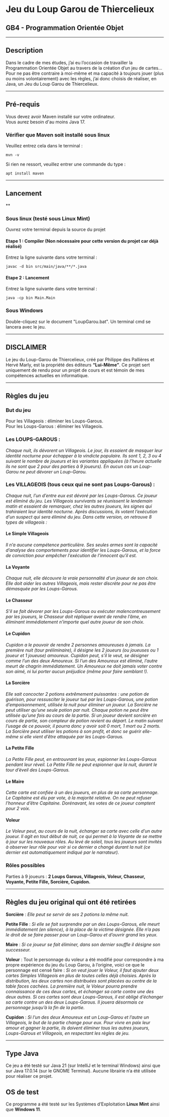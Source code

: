 # Jeu du Loup Garou de Thiercelieux
## GB4 - Programmation Orientée Objet
***
## Description
Dans le cadre de mes études, j’ai eu l’occasion de travailler la Programmation Orientée Objet au travers de la création d’un jeu de cartes… Pour ne pas être contraire à moi-même et ma capacité à toujours jouer (plus ou moins volontairement) avec les règles, j’ai donc choisis de réaliser, en Java, un Jeu du Loup Garou de Thiercelieux.
***
## Pré-requis

Vous devez avoir Maven installé sur votre ordinateur.\
Vous aurez besoin d'au moins Java 17.

### Vérifier que Maven soit installé sous linux

Veuillez entrez cela dans le terminal : 
```
mvn -v
```
Si rien ne ressort, veuillez entrer une commande du type : 
```
apt install maven
```
***
## Lancement
**
### Sous linux (testé sous Linux Mint)
Ouvrez votre terminal depuis la source du projet

#### Etape 1 : Compiler (Non nécessaire pour cette version du projet car déjà réalisé)
Entrez la ligne suivante dans votre terminal : 
```
javac -d bin src/main/java/**/*.java
```

#### Etape 2 : Lancement
Entrez la ligne suivante dans votre terminal : 
```
java -cp bin Main.Main
```

### Sous Windows

Double-cliquez sur le document "LoupGarou.bat". Un terminal cmd se lancera avec le jeu.
***
## DISCLAIMER
Le jeu du Loup-Garou de Thiercelieux, créé par Philippe des Pallières et Hervé Marly, est la propriété des éditeurs **“Lui-Même”**. Ce projet sert uniquement de rendu pour un projet de cours et est témoin de mes compétences actuelles en informatique.
***
## Règles du jeu
### But du jeu
Pour les Villageois : éliminer les Loups-Garous.\
Pour les Loups-Garous : éliminer les Villageois.

### Les LOUPS-GAROUS :
_Chaque nuit, ils dévorent un Villageois. Le jour, ils essaient de masquer leur identité nocturne pour échapper à la vindicte populaire. Ils sont 1, 2, 3 ou 4 suivant le nombre de joueurs et les variantes appliquées (à l’heure actuelle ils ne sont que 2 pour des parties à 9 joueurs). En aucun cas un Loup-Garou ne peut dévorer un Loup-Garou._

### Les VILLAGEOIS (tous ceux qui ne sont pas Loups-Garous) :
_Chaque nuit, l’un d’entre eux est dévoré par les Loups-Garous. Ce joueur est éliminé du jeu. Les Villageois survivants se réunissent le lendemain matin et essaient de remarquer, chez les autres joueurs, les signes qui trahiraient leur identité nocturne. Après discussions, ils votent l’exécution d’un suspect qui sera éliminé du jeu. Dans cette version, on retrouve 8 types de villageois :_ 

#### Le Simple Villageois
_Il n’a aucune compétence particulière. Ses seules armes sont la capacité d’analyse des comportements pour identifier les Loups-Garous, et la force de conviction pour empêcher l’exécution de l’innocent qu’il est._

#### La Voyante
_Chaque nuit, elle découvre la vraie personnalité d’un joueur de son choix. Elle doit aider les autres Villageois, mais rester discrète pour ne pas être démasquée par les Loups-Garous._

#### Le Chasseur
_S’il se fait dévorer par les Loups-Garous ou exécuter malencontreusement par les joueurs, le Chasseur doit répliquer avant de rendre l’âme, en éliminant immédiatement n’importe quel autre joueur de son choix._

#### Le Cupidon
_Cupidon a le pouvoir de rendre 2 personnes amoureuses à jamais. La première nuit (tour préliminaire), il désigne les 2 joueurs (ou joueuses ou 1 joueur et 1 joueuse) amoureux. Cupidon peut, s’il le veut, se désigner comme l’un des deux Amoureux. Si l’un des Amoureux est éliminé, l’autre meurt de chagrin immédiatement. Un Amoureux ne doit jamais voter contre son aimé, ni lui porter aucun préjudice (même pour faire semblant !)._

#### La Sorcière
_Elle sait concocter 2 potions extrêmement puissantes : une *potion de guérison*, pour ressusciter le joueur tué par les Loups-Garous, une potion d’empoisonnement, utilisée la nuit pour éliminer un joueur._
_La Sorcière ne peut utiliser qu’une seule potion par nuit. Chaque potion ne peut être utilisée qu’une fois au cours de la partie. Si un joueur devient sorcière en cours de partie, son compteur de potion revient au départ. Le matin suivant l’usage de ce pouvoir, il pourra donc y avoir soit 0 mort, 1 mort ou 2 morts. La Sorcière peut utiliser les potions à son profit, et donc se guérir elle-même si elle vient d’être attaquée par les Loups-Garous._

#### La Petite Fille
_La Petite Fille peut, en entrouvrant les yeux, espionner les Loups-Garous pendant leur réveil. La Petite Fille ne peut espionner que la nuit, durant le tour d’éveil des Loups-Garous._

#### Le Maire
_Cette carte est confiée à un des joueurs, en plus de sa carte personnage. Le Capitaine est élu par vote, à la majorité relative. On ne peut refuser l’honneur d’être Capitaine. Dorénavant, les votes de ce joueur comptent pour 2 voix._

#### Voleur
_Le Voleur peut, au cours de la nuit, échanger sa carte avec celle d’un autre joueur. Il agit en tout début de nuit, ce qui permet à la Voyante de se mettre à jour sur les nouveaux rôles. Au levé de soleil, tous les joueurs sont invités à observer leur rôle pour voir si ce dernier a changé durant la nuit (ce dernier est automatiquement indiqué par le narrateur)._

### Rôles possibles
Parties à 9 joueurs : **2 Loups Garous, Villageois, Voleur, Chasseur, Voyante, Petite Fille, Sorcière, Cupidon.**
***
## Règles du jeu original qui ont été retirées
**Sorcière** : _Elle peut se servir de ses 2 potions la même nuit._

**Petite Fille** : _Si elle se fait surprendre par un des Loups-Garous, elle meurt immédiatement (en silence), à la place de la victime désignée. Elle n’a pas le droit de se faire passer pour un Loup-Garou et d’ouvrir grand les yeux._

**Maire** : _Si ce joueur se fait éliminer, dans son dernier souffle il désigne son successeur._

**Voleur** : Tout le personnage du voleur a été modifié pour correspondre à ma propre expérience du jeu du Loup Garou, à l’origine, voici ce que le personnage est censé faire : _Si on veut jouer le Voleur, il faut ajouter deux cartes Simples Villageois en plus de toutes celles déjà choisies. Après la distribution, les deux cartes non distribuées sont placées au centre de la table faces cachées. La première nuit, le Voleur pourra prendre connaissance de ces deux cartes, et échanger sa carte contre une des deux autres. Si ces cartes sont deux Loups-Garous, il est obligé d’échanger sa carte contre un des deux Loups-Garous. Il jouera désormais ce personnage jusqu’à la fin de la partie._

**Cupidon** :  _Si l’un des deux Amoureux est un Loup-Garou et l’autre un Villageois, le but de la partie change pour eux. Pour vivre en paix leur amour et gagner la partie, ils doivent éliminer tous les autres joueurs, Loups-Garous et Villageois, en respectant les règles de jeu._
***
## Type Java
Ce jeu a été testé sur Java 21 (sur IntelliJ et le terminal Windows) ainsi que sur Java 17.0.14 (sur le GNOME Terminal). Aucune librairie n’a été utilisée pour réaliser ce projet.

## OS de test
Ce programme a été testé sur les Systèmes d’Exploitation **Linux Mint** ainsi que **Windows 11**.
